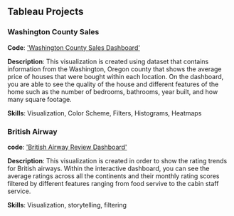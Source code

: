 ## Tableau Projects

### Washington County Sales

**Code**: ['Washington County Sales Dashboard'](https://public.tableau.com/shared/2CMX6Y7ZM?:display_count=n&:origin=viz_share_link)

**Description**: This visualization is created using dataset that contains information from the Washington, Oregon county that shows the average price of houses that were bought within each location. On the dashboard, you are able to see the quality of the house and different features of the home such as the number of bedrooms, bathrooms, year built, and how many square footage.

**Skills**: Visualization, Color Scheme, Filters, Histograms, Heatmaps

### British Airway

**code**: ['British Airway Review Dashboard'](https://public.tableau.com/views/BritishAirwayReviews_17073542347010/Dashboard1?:language=en-US&:sid=&:display_count=n&:origin=viz_share_link)

**Description**: This visualization is created in order to show the rating trends for British airways. Within the interactive dashboard, you can see the average ratings across all the continents and their monthly rating scores filtered by different features ranging from food servive to the cabin staff service.

**Skills**: Visualization, storytelling, filtering 
